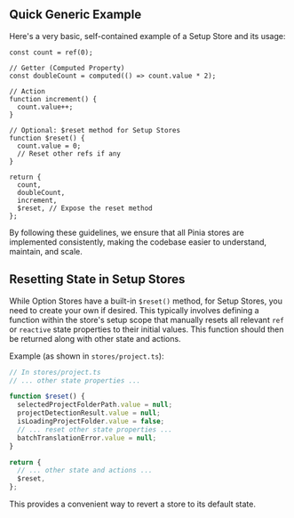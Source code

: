 ## Quick Generic Example

Here's a very basic, self-contained example of a Setup Store and its usage:

```
const count = ref(0);

// Getter (Computed Property)
const doubleCount = computed(() => count.value * 2);

// Action
function increment() {
  count.value++;
}

// Optional: $reset method for Setup Stores
function $reset() {
  count.value = 0;
  // Reset other refs if any
}

return {
  count,
  doubleCount,
  increment,
  $reset, // Expose the reset method
};
```

By following these guidelines, we ensure that all Pinia stores are implemented consistently, making the codebase easier to understand, maintain, and scale.

## Resetting State in Setup Stores

While Option Stores have a built-in `$reset()` method, for Setup Stores, you need to create your own if desired. This typically involves defining a function within the store's setup scope that manually resets all relevant `ref` or `reactive` state properties to their initial values. This function should then be returned along with other state and actions.

Example (as shown in `stores/project.ts`):
```typescript
// In stores/project.ts
// ... other state properties ...

function $reset() {
  selectedProjectFolderPath.value = null;
  projectDetectionResult.value = null;
  isLoadingProjectFolder.value = false;
  // ... reset other state properties ...
  batchTranslationError.value = null;
}

return {
  // ... other state and actions ...
  $reset,
};
```
This provides a convenient way to revert a store to its default state. 